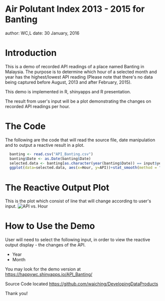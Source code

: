 Air Polutant Index 2013 - 2015 for Banting
========================================================
author: WC,L
date: 30 January, 2016

Introduction
========================================================

This is a demo of recorded API readings of a place named Banting in Malaysia. The purpose is to determine which hour of a selected month and year has the highest/lowest API reading (Please note that there's no data being captured before August, 2013 and after February, 2015).

This demo is implemented in R, shinyapps and R presentation.

The result from user's input will be a plot demonstrating the changes on recorded API readings per hour.

The Code 
========================================================
The following are the code that will read the source file, date manipulation and to output a reactive result in a plot.

```r
  banting <- read.csv("API_Banting.csv")
  banting$Date <- as.Date(banting$Date)
  selected.data <- banting[as.character(year(banting$Date)) == input$year & as.character(month(banting$Date)) == input$month, ]  
  ggplot(data=selected.data, aes(x=Hour, y=API))+stat_smooth(method = "loess", color= "red")+labs(x="Hour", y="API")
```

The Reactive Output Plot
========================================================
This is the plot which consist of line that will change according to user's input.
![API vs. Hour](https://github.com/waiching/DevelopingDataProducts/tree/master/api_banting-figure/sample_plot.jpg)

How to Use the Demo
========================================================
User will need to select the following input, in order to view the reactive output display - the changes of the API.

- Year
- Month

You may look for the demo version at https://happywc.shinyapps.io/API_Banting/

Source Code located https://github.com/waiching/DevelopingDataProducts

Thank you!
